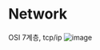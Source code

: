 # Network
OSI 7계층, tcp/ip
![image](https://github.com/user-attachments/assets/bbd72b97-e98f-4c37-a299-a30062426544)
